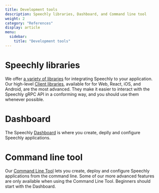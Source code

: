 ```yaml
---
title: Development tools
description: Speechly libraries, Dashboard, and Command line tool
weight: 2
category: "References"
display: article
menu:
  sidebar:
    title: "Development tools"
---
```


# Speechly libraries

We offer [a variety of libraries](/dev-tools/overview) for integrating Speechly to your application. Our high-level [Client libraries](/client-libraries/), available for for Web, React, iOS, and Android, are the most advanced. They make it easier to interact with the Speechly gRPC API in a conforming way, and you should use them whenever possible.

# Dashboard

The Speechly [Dashboard](/dev-tools/dashboard) is where you create, deplly and configure Speechly applications.

# Command line tool

Our [Command Line Tool](/dev-tools/command-line-client/) lets you create, deploy and configure Speechly applications from the command line. Some of our more advanced features are only available when using the Command Line Tool. Beginners should start with the Dashboard.
